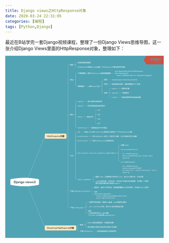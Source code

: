 ```yaml
---
title: Django views之HttpResponse对象
date: 2020-03-24 22:31:05
categories: [编程]
tags: [Python,Django]
---
```


最近在B站学完一套Django视频课程，整理了一份Django Views思维导图，这一张介绍Django Views里面的HttpResponse对象，整理如下：

![](django-views3/Django_views3.png)